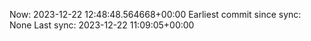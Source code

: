 Now: 2023-12-22 12:48:48.564668+00:00 Earliest commit since sync: None Last sync: 2023-12-22 11:09:05+00:00
